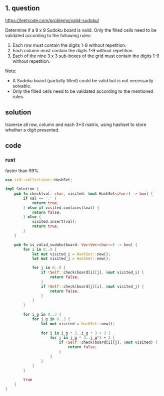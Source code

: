 ## 1. question
https://leetcode.com/problems/valid-sudoku/

Determine if a 9 x 9 Sudoku board is valid. Only the filled cells need to be validated according to the following rules:

1. Each row must contain the digits 1-9 without repetition.
2. Each column must contain the digits 1-9 without repetition.
3. Each of the nine 3 x 3 sub-boxes of the grid must contain the digits 1-9 without repetition.

Note:

* A Sudoku board (partially filled) could be valid but is not necessarily solvable.
* Only the filled cells need to be validated according to the mentioned rules.

## solution
traverse all row, column and each 3*3 matrix, using hashset to store whether a digit presented.

## code
### rust
faster than 99%.

```rust
use std::collections::HashSet;

impl Solution {
    pub fn check(val: char, visited: &mut HashSet<char>) -> bool {
        if val == '.' {
            return true;
        } else if visited.contains(&val) {
            return false;
        } else {
            visited.insert(val);
            return true;
        }
    }

    pub fn is_valid_sudoku(board: Vec<Vec<char>>) -> bool {
        for i in 0..9 {
            let mut visited_i = HashSet::new();
            let mut visited_j = HashSet::new();

            for j in 0..9 {
                if !Self::check(board[i][j], &mut visited_i) {
                    return false;
                }
                if !Self::check(board[j][i], &mut visited_j) {
                    return false;
                } 
            }
        }
        
        for i_g in 0..3 {
            for j_g in 0..3 {
                let mut visited = HashSet::new();
                
                for i in i_g * 3..i_g * 3 + 3 {
                    for j in j_g * 3..j_g*3 + 3 {
                        if !Self::check(board[i][j], &mut visited) {
                            return false;
                        }
                    }
                }
            }
        }
        
        true
    }
}
```
